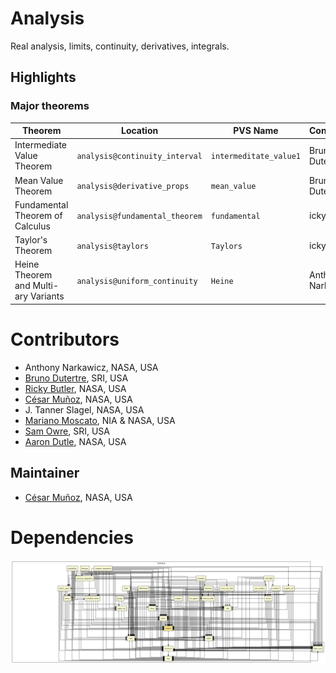# Analysis

Real analysis, limits, continuity, derivatives, integrals.

## Highlights

### Major theorems

| Theorem | Location | PVS Name | Contributors |
| --- | --- | --- | --- |
|Intermediate Value Theorem  |`analysis@continuity_interval`|`intermeditate_value1`| Bruno Dutertre |
|Mean Value Theorem |`analysis@derivative_props`|`mean_value`| Bruno Dutertre |
|Fundamental Theorem of Calculus |`analysis@fundamental_theorem`|`fundamental`| icky Butler |
|Taylor's Theorem   |`analysis@taylors`|`Taylors`| icky Butler |
|Heine Theorem and Multi-ary Variants |`analysis@uniform_continuity`|`Heine`| Anthony Narkawicz |

# Contributors
* Anthony Narkawicz, NASA, USA
* [Bruno Dutertre](http://www.csl.sri.com/users/bruno/), SRI, USA
* [Ricky Butler](https://shemesh.larc.nasa.gov/people/rwb/), NASA, USA
* [César Muñoz](http://shemesh.larc.nasa.gov/people/cam), NASA, USA
* J. Tanner Slagel, NASA, USA
* [Mariano Moscato](https://www.nianet.org/directory/research-staff/mariano-moscato/), NIA & NASA, USA
* [Sam Owre](http://www.csl.sri.com/users/owre), SRI, USA
* [Aaron Dutle](http://shemesh.larc.nasa.gov/people/amd), NASA, USA

## Maintainer
* [César Muñoz](http://shemesh.larc.nasa.gov/people/cam), NASA, USA

# Dependencies
![dependency graph](./analysis.svg "Dependency Graph")
